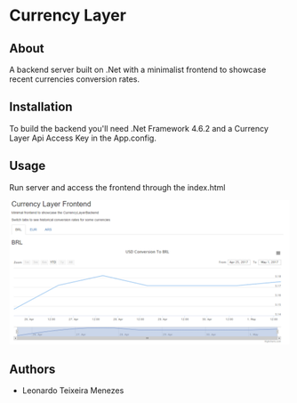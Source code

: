 # Currency Layer

## About

A backend server built on .Net with a minimalist frontend to showcase recent currencies conversion rates.

## Installation

To build the backend you'll need .Net Framework 4.6.2 and a Currency Layer Api Access Key in the App.config.

## Usage

Run server and access the frontend through the index.html

![Usage](prints/BRL.PNG)

## Authors
- Leonardo Teixeira Menezes
